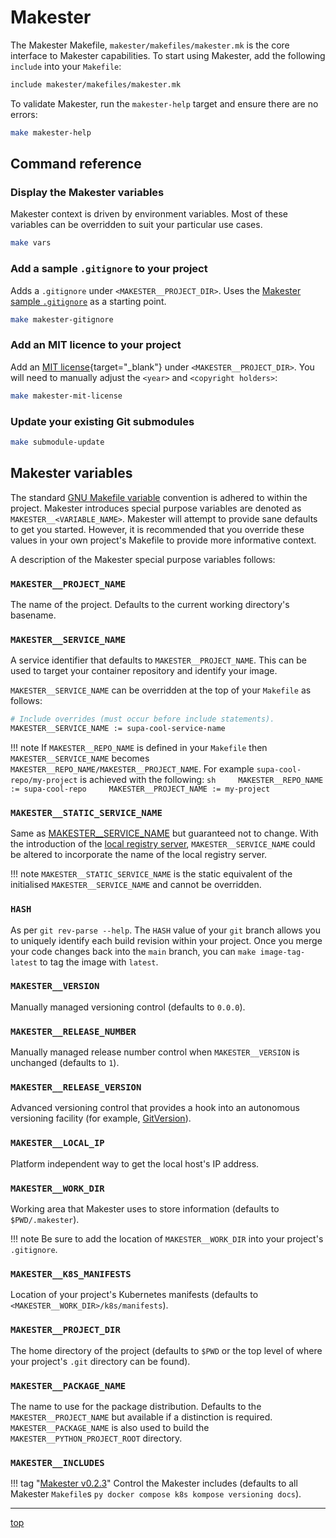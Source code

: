 # Makester

The Makester Makefile, `makester/makefiles/makester.mk` is the core interface to Makester
capabilities. To start using Makester, add the following `include` into your `Makefile`:

```sh
include makester/makefiles/makester.mk
```

To validate Makester, run the `makester-help` target and ensure there are no errors:

```sh
make makester-help
```

## Command reference

### Display the Makester variables

Makester context is driven by environment variables. Most of these variables can be overridden to
suit your particular use cases.

```sh title="Display the state of the Makester variables."
make vars
```

### Add a sample `.gitignore` to your project

Adds a `.gitignore` under `<MAKESTER__PROJECT_DIR>`. Uses the
[Makester sample `.gitignore`](https://github.com/loum/makester/blob/main/resources/project.gitignore)
as a starting point.

```sh
make makester-gitignore
```

### Add an MIT licence to your project

Add an [MIT license](https://en.wikipedia.org/wiki/MIT_License){target="\_blank"}
under `<MAKESTER__PROJECT_DIR>`. You will need to manually adjust the `<year>`
and `<copyright holders>`:

```sh
make makester-mit-license
```

### Update your existing Git submodules

```sh
make submodule-update
```

## Makester variables

The standard [GNU Makefile variable](https://www.gnu.org/software/make/manual/html_node/Using-Variables.html)
convention is adhered to within the project. Makester introduces special purpose variables are denoted as
`MAKESTER__<VARIABLE_NAME>`. Makester will attempt to provide sane defaults to get you started. However, it
is recommended that you override these values in your own project's Makefile to provide more informative context.

A description of the Makester special purpose variables follows:

### `MAKESTER__PROJECT_NAME`

The name of the project. Defaults to the current working directory's basename.

### `MAKESTER__SERVICE_NAME`

A service identifier that defaults to `MAKESTER__PROJECT_NAME`. This can be used to target your container
repository and identify your image.

`MAKESTER__SERVICE_NAME` can be overridden at the top of your `Makefile` as follows:

```sh
# Include overrides (must occur before include statements).
MAKESTER__SERVICE_NAME := supa-cool-service-name
```

!!! note
    If `MAKESTER__REPO_NAME` is defined in your `Makefile` then `MAKESTER__SERVICE_NAME` becomes
    `MAKESTER__REPO_NAME/MAKESTER__PROJECT_NAME`. For example `supa-cool-repo/my-project` is achieved with the following:
    `sh     MAKESTER__REPO_NAME := supa-cool-repo     MAKESTER__PROJECT_NAME := my-project    `

### `MAKESTER__STATIC_SERVICE_NAME`

Same as [MAKESTER\_\_SERVICE_NAME](#makester__service_name) but guaranteed not to change. With the
introduction of the [local registry server](docker.md#deploy-a-local-registry-server),
`MAKESTER__SERVICE_NAME` could be altered to incorporate the name of the local registry server.

!!! note
    `MAKESTER__STATIC_SERVICE_NAME` is the static equivalent of the initialised `MAKESTER__SERVICE_NAME` and cannot be overridden.

### `HASH`

As per `git rev-parse --help`. The `HASH` value of your `git` branch allows you to uniquely
identify each build revision within your project. Once you merge your code changes back into
the `main` branch, you can `make image-tag-latest` to tag the image with `latest`.

### `MAKESTER__VERSION`

Manually managed versioning control (defaults to `0.0.0`).

### `MAKESTER__RELEASE_NUMBER`

Manually managed release number control when `MAKESTER__VERSION` is unchanged (defaults to `1`).

### `MAKESTER__RELEASE_VERSION`

Advanced versioning control that provides a hook into an autonomous versioning facility
(for example, [GitVersion](https://gitversion.net/docs/)).

### `MAKESTER__LOCAL_IP`

Platform independent way to get the local host's IP address.

### `MAKESTER__WORK_DIR`

Working area that Makester uses to store information (defaults to `$PWD/.makester`).

!!! note
    Be sure to add the location of `MAKESTER__WORK_DIR` into your project's `.gitignore`.

### `MAKESTER__K8S_MANIFESTS`

Location of your project's Kubernetes manifests (defaults to `<MAKESTER__WORK_DIR>/k8s/manifests`).

### `MAKESTER__PROJECT_DIR`

The home directory of the project (defaults to `$PWD` or the top level of where your
project's `.git` directory can be found).

### `MAKESTER__PACKAGE_NAME`

The name to use for the package distribution. Defaults to the `MAKESTER__PROJECT_NAME`
but available if a distinction is required. `MAKESTER__PACKAGE_NAME` is also used to
build the `MAKESTER__PYTHON_PROJECT_ROOT`  directory.

### `MAKESTER__INCLUDES`

!!! tag "[Makester v0.2.3](https://github.com/loum/makester/releases/tag/0.2.3)"
    Control the Makester includes (defaults to all Makester `Makefile`s `py docker compose k8s kompose versioning docs`).

______________________________________________________________________

[top](#makester)
